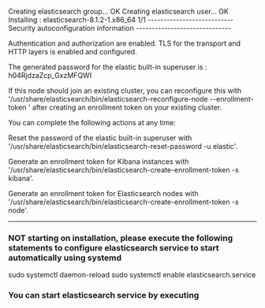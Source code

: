 Creating elasticsearch group... OK
Creating elasticsearch user... OK
  Installing : elasticsearch-8.1.2-1.x86_64                                 1/1 
--------------------------- Security autoconfiguration information ------------------------------

Authentication and authorization are enabled.
TLS for the transport and HTTP layers is enabled and configured.

The generated password for the elastic built-in superuser is : h04RjdzaZcp_GxzMFQWI

If this node should join an existing cluster, you can reconfigure this with
'/usr/share/elasticsearch/bin/elasticsearch-reconfigure-node --enrollment-token <token-here>'
after creating an enrollment token on your existing cluster.

You can complete the following actions at any time:

Reset the password of the elastic built-in superuser with 
'/usr/share/elasticsearch/bin/elasticsearch-reset-password -u elastic'.

Generate an enrollment token for Kibana instances with 
 '/usr/share/elasticsearch/bin/elasticsearch-create-enrollment-token -s kibana'.

Generate an enrollment token for Elasticsearch nodes with 
'/usr/share/elasticsearch/bin/elasticsearch-create-enrollment-token -s node'.

-------------------------------------------------------------------------------------------------
### NOT starting on installation, please execute the following statements to configure elasticsearch service to start automatically using systemd
 sudo systemctl daemon-reload
 sudo systemctl enable elasticsearch.service
### You can start elasticsearch service by executing
